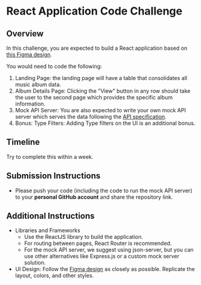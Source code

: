 # React Application Code Challenge

## Overview

In this challenge, you are expected to build a React application based on [this Figma design](https://www.figma.com/design/JZyt0USoCGBmIfrEa2Y71t/Interview-UI-Design).

You would need to code the following:

1. Landing Page: the landing page will have a table that consolidates all music album data.
2. Album Details Page: Clicking the "View" button in any row should take the user to the second page which provides the specific album information.
3. Mock API Server: You are also expected to write your own mock API server which serves the data following the [API specification](./APIs.yml).
4. Bonus: Type Filters: Adding Type filters on the UI is an additional bonus.

## Timeline

Try to complete this within a week.

## Submission Instructions

- Please push your code (including the code to run the mock API server) to your **personal GitHub account** and share the repository link.

## Additional Instructions

- Libraries and Frameworks
  - Use the ReactJS library to build the application.
  - For routing between pages, React Router is recommended.
  - For the mock API server, we suggest using json-server, but you can use other alternatives like Express.js or a custom mock server solution.
- UI Design: Follow the [Figma design](https://www.figma.com/design/JZyt0USoCGBmIfrEa2Y71t/Interview-UI-Design) as closely as possible. Replicate the layout, colors, and other styles.
